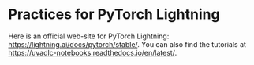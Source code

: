 # Practices for PyTorch Lightning

Here is an official web-site for PyTorch Lightning: https://lightning.ai/docs/pytorch/stable/.
You can also find the tutorials at https://uvadlc-notebooks.readthedocs.io/en/latest/.
